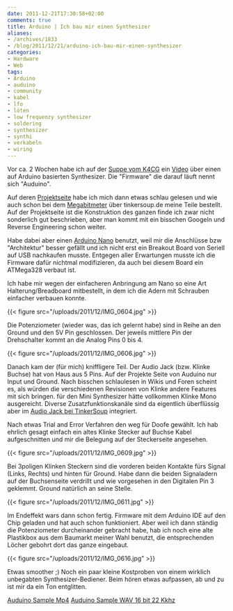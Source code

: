 ```yaml
---
date: 2011-12-21T17:30:58+02:00
comments: true
title: Arduino | Ich bau mir einen Synthesizer
aliases:
- /archives/1833
- /blog/2011/12/21/arduino-ich-bau-mir-einen-synthesizer
categories:
- Hardware
- Web
tags:
- Arduino
- auduino
- community
- kabel
- lfo
- löten
- low frequenzy synthesizer
- soldering
- synthesizer
- synthi
- verkabeln
- wiring
---
```


Vor ca. 2 Wochen habe ich auf der [Suppe vom K4CG](http://k4cg.soup.io) ein
[Video](http://vimeo.com/2266458) über einen auf Arduino basierten
Synthesizer. Die "Firmware" die darauf läuft nennt sich "Auduino".

Auf deren [Projektseite](http://code.google.com/p/tinkerit/wiki/Auduino)
habe ich mich dann etwas schlau gelesen und wie auch schon bei dem
[Megabitmeter](/archives/1751) über tinkersoup.de meine Teile bestellt. Auf
der Projektseite ist die Konstruktion des ganzen finde ich zwar nicht
sonderlich gut beschrieben, aber man kommt mit ein bisschen Googeln und
Reverse Engineering schon weiter.

Habe dabei aber einen [Arduino Nano](http://arduino.cc/en/Main/ArduinoBoardNano) benutzt, weil mir die
Anschlüsse bzw "Architektur" besser gefällt und ich nicht erst ein Breakout
Board von Seriell auf USB nachkaufen musste. Entgegen aller Erwartungen
musste ich die Firmware dafür nichtmal modifizieren, da auch bei diesem
Board ein ATMega328 verbaut ist.

Ich habe mir wegen der einfacheren Anbringung am Nano so eine Art
Halterung/Breadboard mitbestellt, in dem ich die Adern mit Schrauben
einfacher verbauen konnte.

{{< figure src="/uploads/2011/12/IMG_0604.jpg" >}}

Die Potenziometer (wieder was, das ich gelernt habe) sind in Reihe an den
Ground und den 5V Pin geschlossen. Der jeweils mittlere Pin der
Drehschalter kommt an die Analog Pins 0 bis 4.

{{< figure src="/uploads/2011/12/IMG_0606.jpg" >}}

Danach kam der (für mich) kniffligere Teil. Der Audio Jack (bzw. Klinke
Buchse) hat von Haus aus 5 Pins. Auf der Projekte Seite von Auduino nur
Input und Ground. Nach bisschen schlaulesen in Wikis und Foren scheint es,
als würden die verschiedenen Revisionen von Klinke andere Features mit sich
bringen. für den Mini Synthesizer hätte vollkommen Klinke Mono ausgereicht.
Diverse Zusatzfunktionskanäle sind da eigentlich überflüssig aber im
[Audio Jack bei TinkerSoup](http://www.tinkersoup.de/product_info.php?products_id=74&osCsid=3c2172e4114e78d30b2788b3cd0d6077)
integriert.

Nach etwas Trial and Error Verfahren den weg für Doofe gewählt. Ich hab
ehrlich gesagt einfach ein altes Klinke Stecker auf Buchse Kabel
aufgeschnitten und mir die Belegung auf der Steckerseite angesehen.

{{< figure src="/uploads/2011/12/IMG_0609.jpg" >}}

Bei 3poligen Klinken Steckern sind die vorderen beiden Kontakte fürs Signal
(Links, Rechts) und hinten für Ground. Habe dann die beiden Signaladern auf
der Buchsenseite verdrillt und wie vorgesehen in den Digitalen Pin 3
geklemmt. Ground natürlich an seine Stelle.

{{< figure src="/uploads/2011/12/IMG_0611.jpg" >}}

Im Endeffekt wars dann schon fertig. Firmware mit dem Arduino IDE auf den
Chip geladen und hat auch schon funktioniert.  Aber weil ich dann ständig
die Potenziometer durcheinander gebracht habe, hab ich noch eine alte
Plastikbox aus dem Baumarkt meiner Wahl benutzt, die entsprechenden Löcher
gebohrt dort das ganze eingebaut.

{{< figure src="/uploads/2011/12/IMG_0616.jpg" >}}

Etwas smoother ;) Noch ein paar kleine Kostproben von einem wirklich
unbegabten Synthesizer-Bediener. Beim hören etwas aufpassen, ab und zu ist
mir da ein Ton entglitten.

[Auduino Sample Mp4](/uploads/2011/12/record.mp4)
[Auduino Sample WAV 16 bit 22 Kkhz](/uploads/2011/12/record16bit-22kkhz.wav)
